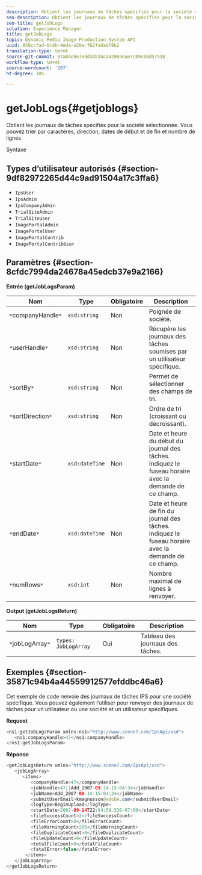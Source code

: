 ```yaml
---
description: Obtient les journaux de tâches spécifiés pour la société sélectionnée. Vous pouvez trier par caractères, direction, dates de début et de fin et nombre de lignes.
seo-description: Obtient les journaux de tâches spécifiés pour la société sélectionnée. Vous pouvez trier par caractères, direction, dates de début et de fin et nombre de lignes.
seo-title: getJobLogs
solution: Experience Manager
title: getJobLogs
topic: Dynamic Media Image Production System API
uuid: 850ccfad-6cdb-4eda-a20a-762fadadf8b2
translation-type: tm+mt
source-git-commit: 97a84e8e7edd3d834ca42069eae7c09c00d57938
workflow-type: tm+mt
source-wordcount: '207'
ht-degree: 10%

---
```



# getJobLogs{#getjoblogs}

Obtient les journaux de tâches spécifiés pour la société sélectionnée. Vous pouvez trier par caractères, direction, dates de début et de fin et nombre de lignes.

Syntaxe

## Types d’utilisateur autorisés {#section-9df82972265d44c9ad91504a17c3ffa6}

* `IpsUser`
* `IpsAdmin`
* `IpsCompanyAdmin`
* `TrialSiteAdmin`
* `TrialSiteUser`
* `ImagePortalAdmin`
* `ImagePortalUser`
* `ImagePortalContrib`
* `ImagePortalContribUser`

## Paramètres {#section-8cfdc7994da24678a45edcb37e9a2166}

**Entrée (getJobLogsParam)**

| Nom | Type | Obligatoire | Description |
|---|---|---|---|
| `*`companyHandle`*` | `xsd:string` | Non | Poignée de société. |
| `*`userHandle`*` | `xsd:string` | Non | Récupère les journaux des tâches soumises par un utilisateur spécifique. |
| `*`sortBy`*` | `xsd:string` | Non | Permet de sélectionner des champs de tri. |
| `*`sortDirection`*` | `xsd:string` | Non | Ordre de tri (croissant ou décroissant). |
| `*`startDate`*` | `xsd:dateTime` | Non | Date et heure du début du journal des tâches. Indiquez le fuseau horaire avec la demande de ce champ. |
| `*`endDate`*` | `xsd:dateTime` | Non | Date et heure de fin du journal des tâches. Indiquez le fuseau horaire avec la demande de ce champ. |
| `*`numRows`*` | `xsd:int` | Non | Nombre maximal de lignes à renvoyer. |

**Output (getJobLogsReturn)**

| Nom | Type | Obligatoire | Description |
|---|---|---|---|
| `*`jobLogArray`*` | `types: JobLogArray` | Oui | Tableau des journaux des tâches. |

## Exemples {#section-35871c94b4a44559912577efddbc46a6}

Cet exemple de code renvoie des journaux de tâches IPS pour une société spécifique. Vous pouvez également l’utiliser pour renvoyer des journaux de tâches pour un utilisateur ou une société et un utilisateur spécifiques.

**Request**

```java
<ns1:getJobLogsParam xmlns:ns1="http://www.scene7.com/IpsApi/xsd">
   <ns1:companyHandle>47</ns1:companyHandle>
</ns1:getJobLogsParam>
```

**Réponse**

```java
<getJobLogsReturn xmlns="http://www.scene7.com/IpsApi/xsd">
   <jobLogArray>
      <items>
         <companyHandle>47</companyHandle>
         <jobHandle>47||Add_2007-09-14-15:04:34</jobHandle>
         <jobName>Add_2007-09-14-15:04:34</jobName>
         <submitUserEmail>kmagnusson@adobe.com</submitUserEmail>
         <logType>BeginUpload</logType>
         <startDate>2007-09-14T22:04:58.536-07:00</startDate>
         <fileSuccessCount>2</fileSuccessCount>
         <fileErrorCount>0</fileErrorCount>
         <fileWarningCount>205</fileWarningCount>
         <fileDuplicateCount>0</fileDuplicateCount>
         <fileUpdateCount>0</fileUpdateCount>
         <totalFileCount>0</totalFileCount>
         <fatalError>false</fatalError>
       </items>
   </jobLogArray>
</getJobLogsReturn>
```

